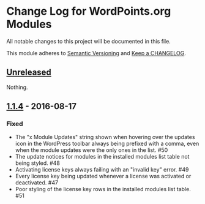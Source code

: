 # Change Log for WordPoints.org Modules

All notable changes to this project will be documented in this file.

This module adheres to [Semantic Versioning](http://semver.org/) and [Keep a CHANGELOG](http://keepachangelog.com/).

## [Unreleased]

Nothing.

## [1.1.4] - 2016-08-17

### Fixed

- The "x Module Updates" string shown when hovering over the updates icon in the WordPress toolbar always being prefixed with a comma, even when the module updates were the only ones in the list. #50
- The update notices for modules in the installed modules list table not being styled. #48
- Activating license keys always failing with an "invalid key" error. #49
- Every license key being updated whenever a license was activated or deactivated. #47
- Poor styling of the license key rows in the installed modules list table. #51

[unreleased]: https://github.com/WordPoints/wordpointsorg/compare/1.1.4...HEAD
[1.1.4]: https://github.com/WordPoints/wordpointsorg/compare/1.1.3...1.1.4

